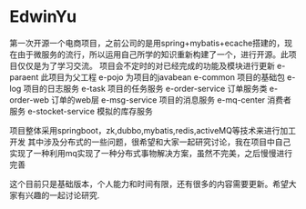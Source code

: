 # EdwinYu
第一次开源一个电商项目，之前公司的是用spring+mybatis+ecache搭建的，现在由于微服务的流行，所以运用自己所学的知识重新构建了一个，进行开源。此项目仅仅是为了学习交流。
项目会不定时的对已经完成的功能及模块进行更新
e-paraent 此项目为父工程
e-pojo 为项目的javabean
e-common 项目的基础包
e-log 项目的日志服务
e-task 项目的任务服务
e-order-service  订单服务类
e-order-web 订单的web层
e-msg-service 项目的消息服务
e-mq-center  消费者服务
e-stocket-service 模拟的库存服务

项目整体采用springboot，zk,dubbo,mybatis,redis,activeMQ等技术来进行加工开发
其中涉及分布式的一些问题，很希望和大家一起研究讨论，我在项目中自己实现了一种利用mq实现了一种分布式事物解决方案，虽然不完美，之后慢慢进行完善

这个目前只是基础版本，个人能力和时间有限，还有很多的内容需要更新。希望大家有兴趣的一起讨论研究.
